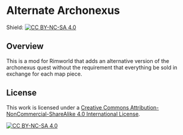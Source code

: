 # Alternate Archonexus

Shield: [![CC BY-NC-SA 4.0][cc-by-nc-sa-shield]][cc-by-nc-sa]

## Overview
This is a mod for Rimworld that adds an alternative version of the archonexus quest without the requirement that everything be sold in exchange for each map piece.

## License

This work is licensed under a
[Creative Commons Attribution-NonCommercial-ShareAlike 4.0 International License][cc-by-nc-sa].

[![CC BY-NC-SA 4.0][cc-by-nc-sa-image]][cc-by-nc-sa]

[cc-by-nc-sa]: http://creativecommons.org/licenses/by-nc-sa/4.0/
[cc-by-nc-sa-image]: https://licensebuttons.net/l/by-nc-sa/4.0/88x31.png
[cc-by-nc-sa-shield]: https://img.shields.io/badge/License-CC%20BY--NC--SA%204.0-lightgrey.svg
